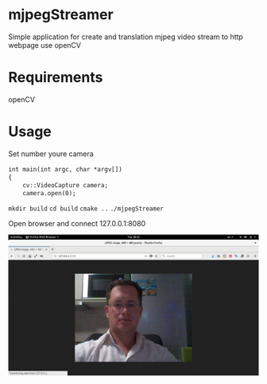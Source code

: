 # mjpegStreamer
Simple application for create and translation mjpeg video stream to http webpage use openCV

# Requirements
openCV

# Usage
Set number youre camera 
```
int main(int argc, char *argv[])
{
    cv::VideoCapture camera;
    camera.open(0);

```

`mkdir build`
`cd build`
`cmake ..`
`./mjpegStreamer`


Open browser and connect 127.0.0.1:8080

![](./screen2.png)



